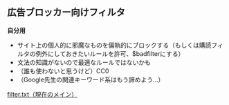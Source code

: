 ## 広告ブロッカー向けフィルタ
<strong>自分用</strong>
* サイト上の個人的に邪魔なものを偏執的にブロックする（もしくは購読フィルタの例外にしておきたいルールを許可、$badfilterにする）
* 文法の知識がないので最適なルールではないかも
* （誰も使わないと思うけど）CC0
* （Google先生の関連キーワード系はもう諦めよう…）
  
[filter.txt（現在のメイン）](https://raw.githubusercontent.com/mori-jio/ContentBlock/main/filter.txt)
